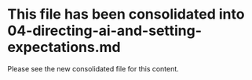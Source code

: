 # This file has been consolidated into 04-directing-ai-and-setting-expectations.md

Please see the new consolidated file for this content.